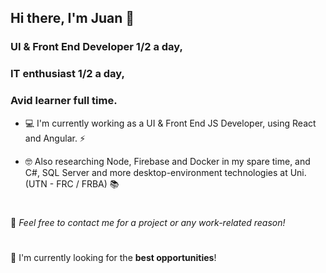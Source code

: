 ## Hi there, I'm Juan 👋
### UI & Front End Developer 1/2 a day, 
### IT enthusiast 1/2 a day, 
### Avid learner full time.

* 💻 I'm currently working as a UI & Front End JS Developer, using React and Angular. ⚡

* 🤓 Also researching Node, Firebase and Docker in my spare time, and C#, SQL Server and more desktop-environment technologies at Uni. (UTN - FRC / FRBA) 📚
#
💬 _Feel free to contact me for a project or any work-related reason!_ 
#
🔭 I'm currently looking for the __best opportunities__!
